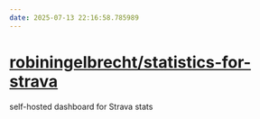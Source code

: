```yaml
---
date: 2025-07-13 22:16:58.785989
---
```


# [robiningelbrecht/statistics-for-strava](https://github.com/robiningelbrecht/statistics-for-strava)

self-hosted dashboard for Strava stats